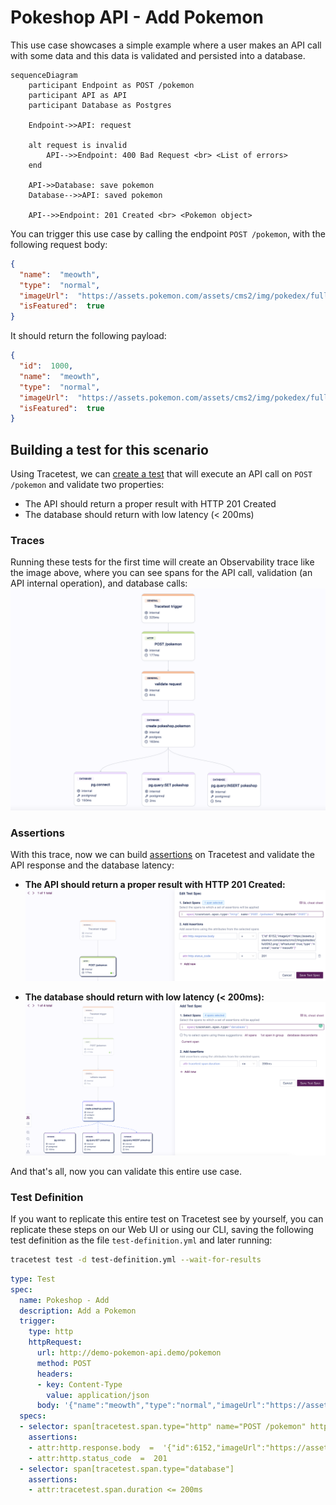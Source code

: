 # Pokeshop API - Add Pokemon

This use case showcases a simple example where a user makes an API call with some data and this data is validated and persisted into a database.

```mermaid
sequenceDiagram
    participant Endpoint as POST /pokemon
    participant API as API
    participant Database as Postgres
    
    Endpoint->>API: request

    alt request is invalid
        API-->>Endpoint: 400 Bad Request <br> <List of errors>
    end

    API->>Database: save pokemon
    Database-->>API: saved pokemon

    API-->>Endpoint: 201 Created <br> <Pokemon object>
```

You can trigger this use case by calling the endpoint `POST /pokemon`, with the following request body:
```json
{
  "name":  "meowth",
  "type":  "normal",
  "imageUrl":  "https://assets.pokemon.com/assets/cms2/img/pokedex/full/052.png",
  "isFeatured":  true
}
```

It should return the following payload:
```json
{
  "id":  1000,
  "name":  "meowth",
  "type":  "normal",
  "imageUrl":  "https://assets.pokemon.com/assets/cms2/img/pokedex/full/052.png",
  "isFeatured":  true
}
```

## Building a test for this scenario

Using Tracetest, we can [create a test](../../../web-ui/creating-tests.md) that will execute an API call on `POST /pokemon` and validate two properties:
- The API should return a proper result with HTTP 201 Created
- The database should return with low latency (< 200ms)

### Traces

Running these tests for the first time will create an Observability trace like the image above, where you can see spans for the API call, validation (an API internal operation), and database calls:
![](../images/add-pokemon-trace.png)

### Assertions

With this trace, now we can build [assertions](../../../concepts/assertions.md) on Tracetest and validate the API response and the database latency:

- **The API should return a proper result with HTTP 201 Created:**
![](../images/add-pokemon-api-test-spec.png)

- **The database should return with low latency (< 200ms):**
![](../images/add-pokemon-database-test-spec.png)

And that's all, now you can validate this entire use case.

### Test Definition

If you want to replicate this entire test on Tracetest see by yourself, you can replicate these steps on our Web UI or using our CLI, saving the following test definition as the file `test-definition.yml` and later running:

```sh
tracetest test -d test-definition.yml --wait-for-results
```

```yaml
type: Test
spec:
  name: Pokeshop - Add
  description: Add a Pokemon
  trigger:
    type: http
    httpRequest:
      url: http://demo-pokemon-api.demo/pokemon
      method: POST
      headers:
      - key: Content-Type
        value: application/json
      body: '{"name":"meowth","type":"normal","imageUrl":"https://assets.pokemon.com/assets/cms2/img/pokedex/full/052.png","isFeatured":true}'
  specs:
  - selector: span[tracetest.span.type="http" name="POST /pokemon" http.method="POST"]
    assertions:
    - attr:http.response.body  =  '{"id":6152,"imageUrl":"https://assets.pokemon.com/assets/cms2/img/pokedex/full/052.png","isFeatured":true,"type":"normal","name":"meowth"}'
    - attr:http.status_code  =  201
  - selector: span[tracetest.span.type="database"]
    assertions:
    - attr:tracetest.span.duration <= 200ms
```
